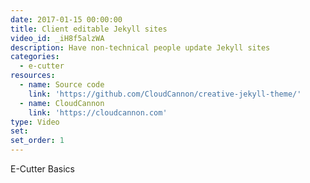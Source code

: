 ```yaml
---
date: 2017-01-15 00:00:00
title: Client editable Jekyll sites
video_id: _iH8f5alzWA
description: Have non-technical people update Jekyll sites
categories:
  - e-cutter
resources:
  - name: Source code
    link: 'https://github.com/CloudCannon/creative-jekyll-theme/'
  - name: CloudCannon
    link: 'https://cloudcannon.com'
type: Video
set:
set_order: 1
---
```


E-Cutter Basics